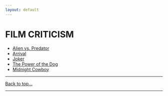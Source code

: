```yaml
---
layout: default
---
```

# FILM CRITICISM
* [Alien vs. Predator](cw-02.html)
* [Arrival](cw-03.html)
* [Joker](cw-04.html)
* [The Power of the Dog](cw-05.html)
* [Midnight Cowboy](cw-06.html)

* * *
[Back to top...](fc.html)
* * *
